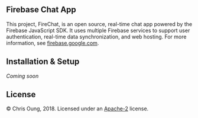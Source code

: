 ## Firebase Chat App

This project, FireChat, is an open source, real-time chat app powered by the Firebase JavaScript SDK. It uses multiple Firebase services to support user authentication, real-time data synchronization, and web hosting. For more information, see [firebase.google.com](https://firebase.google.com). 

## Installation & Setup

*Coming soon* 
 
## License 

© Chris Oung, 2018. Licensed under an [Apache-2](https://github.com/chrisoung/firebase-web/blob/master/LICENSE) license.

